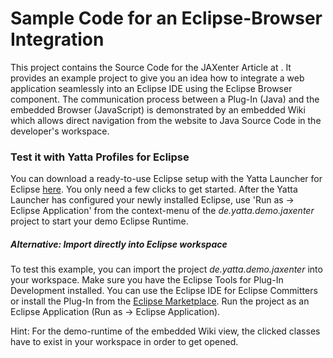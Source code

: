 # Sample Code for an Eclipse-Browser Integration

This project contains the Source Code for the JAXenter Article at <link>. It provides an example project to give you an idea how to integrate a web application seamlessly into an Eclipse IDE using the Eclipse Browser component. The communication process between a Plug-In (Java) and the embedded Browser (JavaScript) is demonstrated by an embedded Wiki which allows direct navigation from the website to Java Source Code in the developer's workspace.

### Test it with Yatta Profiles for Eclipse

You can download a ready-to-use Eclipse setup with the Yatta Launcher for Eclipse [here](https://www.yatta.de/profiles/hub/7CH9). You only need a few clicks to get started. After the Yatta Launcher has configured your newly installed Eclipse, use 'Run as &rarr; Eclipse Application' from the context-menu of the _de.yatta.demo.jaxenter_ project to start your demo Eclipse Runtime.

##### Alternative: Import directly into Eclipse workspace

To test this example, you can import the project _de.yatta.demo.jaxenter_ into your workspace. Make sure you have the Eclipse Tools for Plug-In Development installed. You can use the Eclipse IDE for Eclipse Committers or install the Plug-In from the [Eclipse Marketplace]( https://marketplace.eclipse.org/content/eclipse-pde-plug-development-environment). Run the project as an Eclipse Application (Run as &rarr; Eclipse Application).

Hint: For the demo-runtime of the embedded Wiki view, the clicked classes have to exist in your workspace in order to get opened.